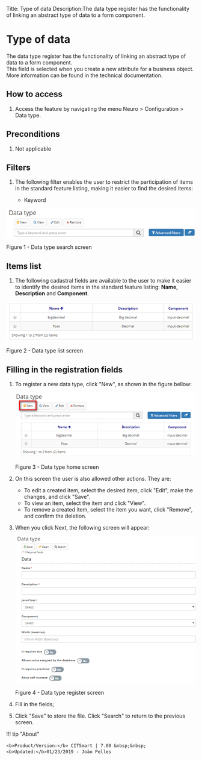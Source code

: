 Title: Type of data
Description:The data type register has the functionality of linking an abstract type of data to a form component.  
# Type of data  

The data type register has the functionality of linking an abstract type of data to a form component.  
This field is selected when you create a new attribute for a business object. More information can be found in the technical documentation.  

## How to access  

1. Access the feature by navigating the menu Neuro > Configuration > Data type.    

## Preconditions

1. Not applicable  
 
## Filters  

1. The following filter enables the user to restrict the participation of items in the standard feature listing, making it easier to find the desired items:  

    * Keyword  

![Screenshot](images/Data-type-fig01.png)

Figure 1 - Data type search screen  

## Items list  

1. The following cadastral fields are available to the user to make it easier to identify the desired items in the standard feature listing: **Name, Description** and **Component**.  

![Screenshot](images/Data-type-fig02.png) 

Figure 2 - Data type list screen  

## Filling in the registration fields  

1. To register a new data type, click "New", as shown in the figure bellow:  

    ![Screenshot](images/Data-type-fig03.png)
    
    Figure 3 - Data type home screen  

2. On this screen the user is also allowed other actions. They are:  

    - To edit a created item, select the desired item, click "Edit", make the changes, and click "Save".  
    - To view an item, select the item and click "View".  
    - To remove a created item, select the item you want, click "Remove", and confirm the deletion.  

3. When you click Next, the following screen will appear:  

    ![Screenshot](images/Data-type-fig04.png)
    
    Figure 4 - Data type register screen

4. Fill in the fields;  
5. Click "Save" to store the file. Click "Search" to return to the previous screen.  



!!! tip "About"

    <b>Product/Version:</b> CITSmart | 7.00 &nbsp;&nbsp;
    <b>Updated:</b>01/23/2019 - João Pelles  

